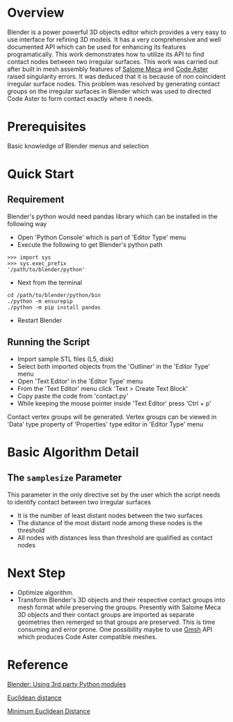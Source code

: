 # Overview
Blender is a power powerful 3D objects editor which provides a very easy to use interface for refining 3D models. It has a very comprehensive and well documented API which can be used for enhancing its features programatically. This work demonstrates how to utilize its API to find contact nodes between two irregular surfaces. This work was carried out after built in mesh assembly features of [Salome Meca][1] and [Code Aster][2] raised singularity errors. It was deduced that it is because of non coincident irregular surface nodes. This problem was resolved by generating contact groups on the irregular surfaces in Blender which was used to directed Code Aster to form contact exactly where it needs.

# Prerequisites
Basic knowledge of Blender menus and selection

# Quick Start

## Requirement
Blender's python would need pandas library which can be installed in the following way

- Open 'Python Console' which is part of 'Editor Type' menu
- Execute the following to get Blender's python path
```
>>> import sys
>>> sys.exec_prefix
'/path/to/blender/python'
```

- Next from the terminal
```
cd /path/to/blender/python/bin
./python -m ensurepip
./python -m pip install pandas
```

- Restart Blender

## Running the Script
- Import sample STL files (L5, disk)
- Select both imported objects from the 'Outliner' in the 'Editor Type' menu
- Open 'Text Editor' in the 'Editor Type' menu
- From the 'Text Editor' menu click 'Text > Create Text Block'
- Copy paste the code from 'contact.py'
- While keeping the mouse pointer inside 'Text Editor' press 'Ctrl + p'

Contact vertex groups will be generated. Vertex groups can be viewed in 'Data' type property of 'Properties' type editor in 'Editor Type' menu

# Basic Algorithm Detail
## The `samplesize` Parameter
This parameter in the only directive set by the user which the script needs to identify contact between two irregular surfaces

- It is the number of least distant nodes between the two surfaces 
- The distance of the most distant node among these nodes is the threshold 
- All nodes with distances less than threshold are qualified as contact nodes

# Next Step
- Optimize algorithm.
- Transform Blender's 3D objects and their respective contact groups into mesh format while preserving the groups. Presently with Salome Meca 3D objects and their contact groups are imported as separate geometries then remerged so that groups are preserved. This is time consuming and error prone. One possibility maybe to use [Gmsh][3] API which produces Code Aster compatible meshes.

# Reference 

[Blender: Using 3rd party Python modules](https://blender.stackexchange.com/a/122337)

[Euclidean distance](https://stackoverflow.com/questions/1401712/how-can-the-euclidean-distance-be-calculated-with-numpy)

[Minimum Euclidean Distance](https://stackoverflow.com/questions/1871536/minimum-euclidean-distance-between-points-in-two-different-numpy-arrays-not-wit)

[1]: https://www.code-aster.org/spip.php?article303

[2]: https://www.code-aster.org/spip.php?rubrique2

[3]: https://gmsh.info/